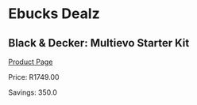 
# Ebucks Dealz
## Black & Decker: Multievo Starter Kit
[Product Page](https://www.ebucks.com/web/shop/productSelected.do?prodId=373099356&catId=336131644)

Price: R1749.00

Savings: 350.0


	